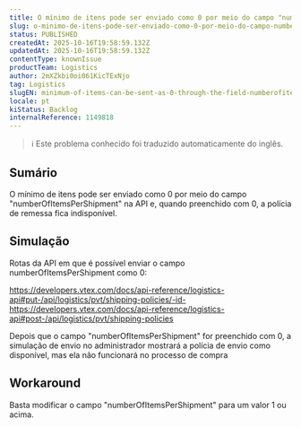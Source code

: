 ```yaml
---
title: O mínimo de itens pode ser enviado como 0 por meio do campo "numberOfItemsPerShipment" na API
slug: o-minimo-de-itens-pode-ser-enviado-como-0-por-meio-do-campo-numberofitemspershipment-na-api
status: PUBLISHED
createdAt: 2025-10-16T19:58:59.132Z
updatedAt: 2025-10-16T19:58:59.132Z
contentType: knownIssue
productTeam: Logistics
author: 2mXZkbi0oi061KicTExNjo
tag: Logistics
slugEN: minimum-of-items-can-be-sent-as-0-through-the-field-numberofitemspershipment-in-api
locale: pt
kiStatus: Backlog
internalReference: 1149818
---
```


>ℹ️ Este problema conhecido foi traduzido automaticamente do inglês.

## Sumário


O mínimo de itens pode ser enviado como 0 por meio do campo "numberOfItemsPerShipment" na API e, quando preenchido com 0, a polícia de remessa fica indisponível.
## Simulação


Rotas da API em que é possível enviar o campo numberOfItemsPerShipment como 0:

https://developers.vtex.com/docs/api-reference/logistics-api#put-/api/logistics/pvt/shipping-policies/-id-
https://developers.vtex.com/docs/api-reference/logistics-api#post-/api/logistics/pvt/shipping-policies

Depois que o campo "numberOfItemsPerShipment" for preenchido com 0, a simulação de envio no administrador mostrará a polícia de envio como disponível, mas ela não funcionará no processo de compra
## Workaround


Basta modificar o campo "numberOfItemsPerShipment" para um valor 1 ou acima.



